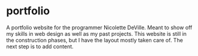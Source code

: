 # portfolio

A portfolio website for the programmer Nicolette DeVille. Meant to show off my skills in web design as well as my past projects. This website is still in the construction phases, but I have the layout mostly taken care of. The next step is to add content.
